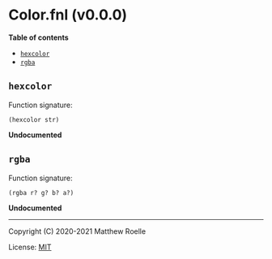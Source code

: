 # Color.fnl (v0.0.0)

**Table of contents**

- [`hexcolor`](#hexcolor)
- [`rgba`](#rgba)

## `hexcolor`
Function signature:

```
(hexcolor str)
```

**Undocumented**

## `rgba`
Function signature:

```
(rgba r? g? b? a?)
```

**Undocumented**


---

Copyright (C) 2020-2021 Matthew Roelle

License: [MIT](https://github.com/MattRoelle/golly/blob/master/LICENSE.txt)


<!-- Generated with Fenneldoc v0.1.8
     https://gitlab.com/andreyorst/fenneldoc -->
